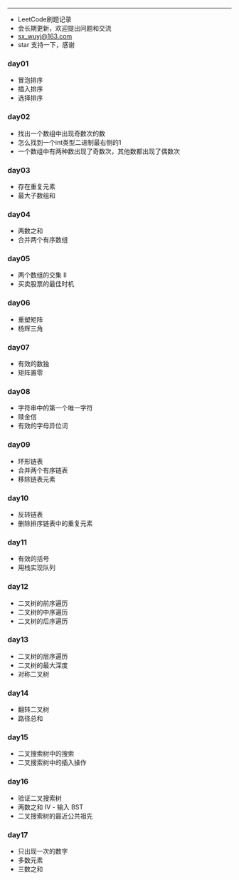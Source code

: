 
---
* LeetCode刷题记录
* 会长期更新，欢迎提出问题和交流
* sx_wuyj@163.com
* star 支持一下，感谢

### day01
* 冒泡排序
* 插入排序
* 选择排序
### day02
* 找出一个数组中出现奇数次的数
* 怎么找到一个int类型二进制最右侧的1
* 一个数组中有两种数出现了奇数次，其他数都出现了偶数次
### day03
* 存在重复元素
* 最大子数组和
### day04
* 两数之和
* 合并两个有序数组
### day05
* 两个数组的交集 II
* 买卖股票的最佳时机
### day06  
* 重塑矩阵
* 杨辉三角
### day07
* 有效的数独
* 矩阵置零
### day08
* 字符串中的第一个唯一字符
* 赎金信
* 有效的字母异位词
### day09
* 环形链表
* 合并两个有序链表
* 移除链表元素
### day10
* 反转链表
* 删除排序链表中的重复元素
### day11
* 有效的括号
* 用栈实现队列
### day12
* 二叉树的前序遍历
* 二叉树的中序遍历
* 二叉树的后序遍历
### day13
* 二叉树的层序遍历
* 二叉树的最大深度
* 对称二叉树
### day14
* 翻转二叉树
* 路径总和
### day15
* 二叉搜索树中的搜索
* 二叉搜索树中的插入操作
### day16
* 验证二叉搜索树
* 两数之和 IV - 输入 BST
* 二叉搜索树的最近公共祖先
### day17
* 只出现一次的数字
* 多数元素
* 三数之和

  